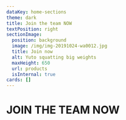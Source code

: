 ```yaml
---
dataKey: home-sections
theme: dark
title: Join the team NOW
textPosition: right
sectionImage:
  position: background
  image: /img/img-20191024-wa0012.jpg
  title: Join now
  alt: Yuto squatting big weights
  maxHeight: 650
  url: products
  isInternal: true
cards: []
---
```

# **JOIN THE TEAM NOW**
